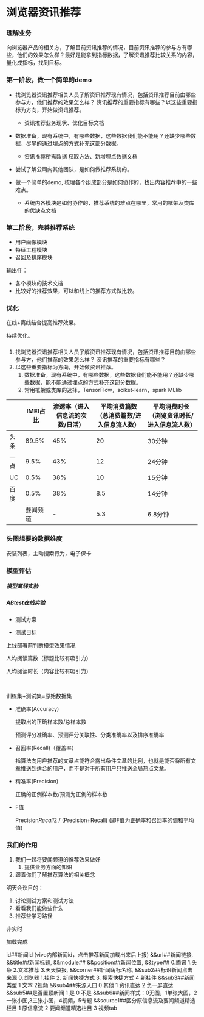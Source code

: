 # 浏览器资讯推荐

### 理解业务

向浏览器产品的相关方，了解目前资讯推荐的情况，目前资讯推荐的参与方有哪些，他们的效果怎么样？最好是能拿到指标数据，了解资讯推荐比较关系的内容，量化成指标，找到目标。

### 第一阶段，做一个简单的demo

- 找浏览器资讯推荐相关人员了解资讯推荐现有情况，包括资讯推荐目前由哪些参与方，他们推荐的效果怎么样？ 资讯推荐的重要指标有哪些？以这些重要指标为方向，开始做资讯推荐。
  - 资讯推荐业务现状、优化目标文档

- 数据准备，现有系统中，有哪些数据，这些数据我们能不能用？还缺少哪些数据，尽早的通过埋点的方式补充这部分数据。
  - 资讯推荐所需数据 获取方法、新增埋点数据文档
- 尝试了解公司内其他团队，是如何做推荐系统的。
- 做一个简单的demo, 梳理各个组成部分是如何协作的，找出内容推荐中的一些难点。
  - 系统内各模块是如何协作的，推荐系统的难点在哪里，常用的框架及类库的优缺点文档

### 第二阶段，完善推荐系统

- 用户画像模块
- 特征工程模块
- 召回及排序模块

输出件：

- 各个模块的技术文档
- 比较好的推荐效果，可以和线上的推荐方式做比较。

### 优化

在线+离线结合提高推荐效果。

持续优化。

###

1. 找浏览器资讯推荐相关人员了解资讯推荐现有情况，包括资讯推荐目前由哪些参与方，他们推荐的效果怎么样？ 资讯推荐的重要指标有哪些？
2. 以这些重要指标为方向，开始做资讯推荐。
   1. 数据准备，现有系统中，有哪些数据，这些数据我们能不能用？还缺少哪些数据，能不能通过埋点的方式补充这部分数据。
   2. 常用框架或类库的选择，TensorFlow，sciket-learn，spark MLlib





|      | IMEI占比 | 渗透率（进入信息流的次数/日活） | 平均消费篇数（总消费篇数/进入信息流人数） | 平均消费时长（浏览资讯时长/进入信息流人数） |
| ---- | -------- | ------------------------------- | ----------------------------------------- | ------------------------------------------- |
| 头条 | 89.5%    | 45%                             | 20                                        | 30分钟                                      |
| 一点 | 9.5%     | 43%                             | 12                                        | 24分钟                                      |
| UC   | 0.5%     | 38%                             | 10                                        | 15分钟                                      |
| 百度 | 0.5%     | 38%                             | 8.5                                       | 14分钟                                      |
|      | 要闻频道 | -                               | 5.3                                       | 6.8分钟                                     |



### 头图想要的数据维度

安装列表，主动搜索行为，电子保卡

### 模型评估

##### 模型离线实验

##### ABtest在线实验



- 测试方案

- 测试目标


上线部署前判断模型效果情况

人均阅读篇数（标题比较有吸引力）

人均阅读时长（内容比较有吸引力）

​                                                                                      

训练集+测试集=原始数据集

- 准确率(Accuracy)

  提取出的正确样本数/总样本数

  预测评分准确率、预测评分关联性、分类准确率以及排序准确率

- 召回率(Recall)（覆盖率）

  指算法向用户推荐的文章占能符合露出条件文章的比例，也就是能否将所有文章推送到适合的用户，而不是对于所有用户只推送全局热点文章。

- 精准率(Precision)

  正确的正例样本数/预测为正例的样本数

- F值

  Precision*Recall*2 / (Precision+Recall) (即F值为正确率和召回率的调和平均值)



### 我们的作用

1. 我们一起将要闻频道的推荐效果做好
   1. 提供业务方面的知识
2. 跟着你们了解推荐算法的相关概念



明天会议目的：

1. 讨论测试方案和测试方法
2. 看看我们能做些什么
3. 推荐些学习路径



非实时

加载完成

id##新闻id (vivo内部新闻id，点击推荐新闻加载出来后上报)
&&url##新闻链接,
&&title##新闻标题,
&&module## 
&&position##新闻位置,
&&type## 0.腾讯 1.头条 2.文本推荐 3.天天快报,
&&corner##新闻角标名称,
&&sub2##标识新闻点击来源  0.浏览器 1.挂件 2. 新闻快捷方式  3. 搜索快捷方式 4 新挂件
&&sub3##新闻类型 1 文本  2视频
&&sub4##来源入口 0 其他 1 资讯直达 2 负一屏直达
&&sub5##是否置顶新闻 1 是  0 不是
&&sub6##新闻样式：0无图，1单张大图，2一张小图,3三张小图，4视频，5专题
&&source1##区分原信息流及要闻频道精选栏目 1 原信息流  2 要闻频道精选栏目  3 视频tab